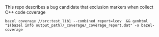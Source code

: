 This repo describes a bug candidate that exclusion markers when collect C++ code coverage

```shell
bazel coverage //src:test_lib1 --combined_report=lcov  && genhtml "$(bazel info output_path)/_coverage/_coverage_report.dat" -o bazel-coverage
```